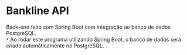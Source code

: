 # Bankline API  
  
Back-end feito com Spring Boot com integração ao banco de dados PostgreSQL.  
`*`  Ao rodar este programa utilizando Spring Boot, o banco de dados será criado automáticamente no PostgreSQL.
